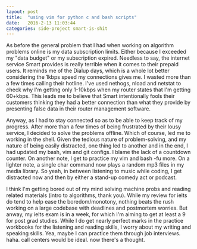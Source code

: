 ```yaml
---
layout: post
title:  "using vim for python c and bash scripts"
date:   2016-2-13 11:03:44
categories: side-project smart-is-shit
---
```

As before the general problem that I had when working on algorithm problems online is my data subscription limits. Either because I exceeded my "data budget" or my subscription expired. Needless to say, the internet service Smart provides is really terrible when it comes to their prepaid users. It reminds me of the Dialup days, which is a whole lot better considering the 1kbps speed my connections gives me. I wasted more than a few times calling their hotline. I've used nethogs, nload and netstat to check why I'm getting only 1-10kbps when my router states that I'm getting 60+kbps. This leads me to believe that Smart intentionally fools their customers thinking they had a better connection than what they provide by presenting false data in their router management software. 

Anyway, as I had to stay connected so as to be able to keep track of my progress. After more than a few times of being frustrated by their lousy service, I decided to solve the problems offline. Which of course, led me to working in the shell. Given the tedious nature of problem-solving, and my nature of being easily distracted, one thing led to another and in the end, I had updated my bash, vim and git configs. I blame the lack of a countdown counter. On another note, I get to practice my vim and bash -fu more. On a lighter note, a single char command now plays a random mp3 files in my media library. So yeah, in between listening to music while coding, I get distracted now and then by either a stand-up comedy act or podcast.

I think I'm getting bored out of my mind solving machine probs and reading related materials (intro to algorithms, thank you). While my review for ielts do tend to help ease the boredom/monotony, nothing beats the rush working on a large codebase with deadlines and postmortem worries. But anway, my ielts exam is in a week, for which I'm aiming to get at least a 9 for post grad studies. While I do get nearly perfect marks in the practice workbooks for the listening and reading skills, I worry about my writing and speaking skills. Yea, maybe I can practice them through job interviews. haha. call centers would be ideal. now there's a thought.
